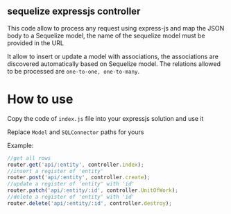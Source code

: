 ## sequelize expressjs controller

This code allow to process any request using express-js and map the JSON body to a Sequelize model, the name of the sequelize model must be provided in the URL

It allow to insert or update a model with associations, the associations are discovered automatically based on Sequelize model. The relations allowed to be processed are `one-to-one, one-to-many`.

# How to use

Copy the code of `index.js` file into your expressjs solution and use it

Replace `Model` and `SQLConnector` paths for yours

Example:

```js
//get all rows
router.get('api/:entity', controller.index);
//insert a register of 'entity'
router.post('api/:entity', controller.create);
//update a register of 'entity' with 'id'
router.patch('api/:entity/:id', controller.UnitOfWork);
//delete a register of 'entity' with 'id'
router.delete('api/:entity/:id', controller.destroy);
```
